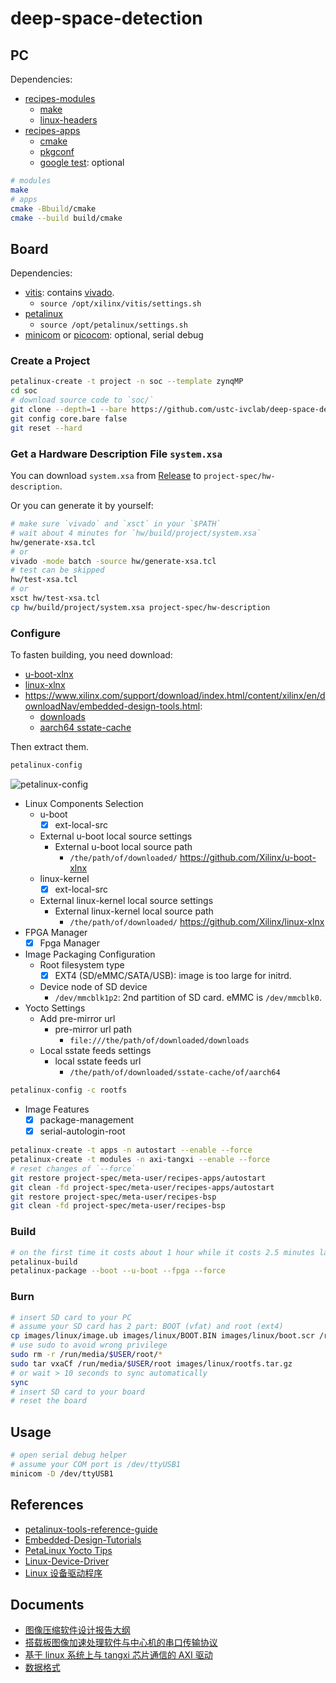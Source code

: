 # deep-space-detection

## PC

Dependencies:

- [recipes-modules](project-spec/meta-user/recipes-modules/axi-tangxi)
  - [make](https://www.gnu.org/software/make)
  - [linux-headers](https://archlinux.org/packages/core/x86_64/linux-headers)
- [recipes-apps](project-spec/meta-user/recipes-apps/autostart)
  - [cmake](https://cmake.org)
  - [pkgconf](https://gitea.treehouse.systems/ariadne/pkgconf)
  - [google test](https://github.com/google/googletest): optional

```sh
# modules
make
# apps
cmake -Bbuild/cmake
cmake --build build/cmake
```

## Board

Dependencies:

- [vitis](https://aur.archlinux.org/packages/vitis): contains
  [vivado](https://aur.archlinux.org/packages/vivado).
  - `source /opt/xilinx/vitis/settings.sh`
- [petalinux](https://aur.archlinux.org/packages/petalinux)
  - `source /opt/petalinux/settings.sh`
- [minicom](https://archlinux.org/packages/extra/x86_64/minicom) or
  [picocom](https://archlinux.org/packages/extra/x86_64/picocom): optional,
  serial debug

### Create a Project

<!-- markdownlint-disable MD013 -->

```sh
petalinux-create -t project -n soc --template zynqMP
cd soc
# download source code to `soc/`
git clone --depth=1 --bare https://github.com/ustc-ivclab/deep-space-detection .git
git config core.bare false
git reset --hard
```

<!-- markdownlint-enable MD013 -->

### Get a Hardware Description File `system.xsa`

You can download `system.xsa` from
[Release](https://github.com/ustc-ivclab/deep-space-detection/releases)
to `project-spec/hw-description`.

Or you can generate it by yourself:

```sh
# make sure `vivado` and `xsct` in your `$PATH`
# wait about 4 minutes for `hw/build/project/system.xsa`
hw/generate-xsa.tcl
# or
vivado -mode batch -source hw/generate-xsa.tcl
# test can be skipped
hw/test-xsa.tcl
# or
xsct hw/test-xsa.tcl
cp hw/build/project/system.xsa project-spec/hw-description
```

### Configure

To fasten building, you need download:

- [u-boot-xlnx](https://github.com/Xilinx/u-boot-xlnx/tags)
- [linux-xlnx](https://github.com/Xilinx/linux-xlnx/tags)
- <https://www.xilinx.com/support/download/index.html/content/xilinx/en/downloadNav/embedded-design-tools.html>:
  - [downloads](https://www.xilinx.com/member/forms/download/xef.html?filename=daily-downloads_2023.1_09121239.tar.gz)
  - [aarch64 sstate-cache](https://www.xilinx.com/member/forms/download/xef.html?filename=sstate_aarch64_2023.1_09121239.tar.gz)

Then extract them.

```sh
petalinux-config
```

![petalinux-config](https://github.com/ustc-ivclab/deep-space-detection/assets/32936898/5f7193b2-50d8-4881-a06f-e4050f0e54e3)

- Linux Components Selection
  - u-boot
    - [x] ext-local-src
  - External u-boot local source settings
    - External u-boot local source path
      - `/the/path/of/downloaded/` <https://github.com/Xilinx/u-boot-xlnx>
  - linux-kernel
    - [x] ext-local-src
  - External linux-kernel local source settings
    - External linux-kernel local source path
      - `/the/path/of/downloaded/` <https://github.com/Xilinx/linux-xlnx>
- FPGA Manager
  - [x] Fpga Manager
- Image Packaging Configuration
  - Root filesystem type
    - [x] EXT4 (SD/eMMC/SATA/USB): image is too large for initrd.
  - Device node of SD device
    - `/dev/mmcblk1p2`: 2nd partition of SD card. eMMC is `/dev/mmcblk0`.
- Yocto Settings
  - Add pre-mirror url
    - pre-mirror url path
      - `file:///the/path/of/downloaded/downloads`
  - Local sstate feeds settings
    - local sstate feeds url
      - `/the/path/of/downloaded/sstate-cache/of/aarch64`

```sh
petalinux-config -c rootfs
```

- Image Features
  - [x] package-management
  - [x] serial-autologin-root

```sh
petalinux-create -t apps -n autostart --enable --force
petalinux-create -t modules -n axi-tangxi --enable --force
# reset changes of `--force`
git restore project-spec/meta-user/recipes-apps/autostart
git clean -fd project-spec/meta-user/recipes-apps/autostart
git restore project-spec/meta-user/recipes-bsp
git clean -fd project-spec/meta-user/recipes-bsp
```

### Build

```sh
# on the first time it costs about 1 hour while it costs 2.5 minutes later
petalinux-build
petalinux-package --boot --u-boot --fpga --force
```

### Burn

```sh
# insert SD card to your PC
# assume your SD card has 2 part: BOOT (vfat) and root (ext4)
cp images/linux/image.ub images/linux/BOOT.BIN images/linux/boot.scr /run/media/$USER/BOOT
# use sudo to avoid wrong privilege
sudo rm -r /run/media/$USER/root/*
sudo tar vxaCf /run/media/$USER/root images/linux/rootfs.tar.gz
# or wait > 10 seconds to sync automatically
sync
# insert SD card to your board
# reset the board
```

## Usage

```sh
# open serial debug helper
# assume your COM port is /dev/ttyUSB1
minicom -D /dev/ttyUSB1
```

## References

- [petalinux-tools-reference-guide](https://docs.xilinx.com/r/en-US/ug1144-petalinux-tools-reference-guide/Menuconfig-Corruption-for-Kernel-and-U-Boot)
- [Embedded-Design-Tutorials](https://xilinx.github.io/Embedded-Design-Tutorials/docs/2021.2/build/html/docs/Introduction/ZynqMPSoC-EDT/1-introduction.html)
- [PetaLinux Yocto Tips](https://xilinx-wiki.atlassian.net/wiki/spaces/A/pages/18842475/PetaLinux+Yocto+Tips)
- [Linux-Device-Driver](https://github.com/d0u9/Linux-Device-Driver)
- [Linux 设备驱动程序](<https://github.com/stelectronic/doc/blob/master/Linux%E8%AE%BE%E5%A4%87%E9%A9%B1%E5%8A%A8%E7%A8%8B%E5%BA%8F(%E4%B8%AD%E6%96%87%E7%89%88%E7%AC%AC%E4%B8%89%E7%89%88%E5%AE%8C%E7%BE%8E%E7%BC%96%E8%BE%91%E5%B8%A6%E4%BA%8C%E7%BA%A7%E4%B9%A6%E7%AD%BE).pdf>)

## Documents

- [图像压缩软件设计报告大纲](docs/resources/design-report.md)
- [搭载板图像加速处理软件与中心机的串口传输协议](docs/resources/serial-transmission-protocol.md)
- [基于 linux 系统上与 tangxi 芯片通信的 AXI 驱动](docs/resources/build.md)
- [数据格式](docs/resources/format.md)
